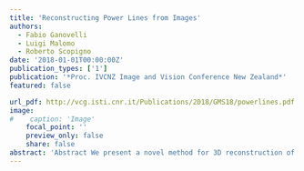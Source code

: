 ```yaml
---
title: 'Reconstructing Power Lines from Images'
authors:
  - Fabio Ganovelli
  - Luigi Malomo
  - Roberto Scopigno
date: '2018-01-01T00:00:00Z'
publication_types: ['1']
publication: '*Proc. IVCNZ Image and Vision Conference New Zealand*'
featured: false

url_pdf: http://vcg.isti.cnr.it/Publications/2018/GMS18/powerlines.pdf
image:
#    caption: 'Image'
    focal_point: ''
    preview_only: false
    share: false
abstract: 'Abstract We present a novel method for 3D reconstruction of overhead power lines from a few images. The solution to this problem has a deep impact over the strategies adopted to monitor the many thousand kilometres of powerlines innervating our countries;currently, the only effective solution is based on the use of high-end laser scanners mounted on drones. The difficulty with image-based 3D reconstruction algorithms is that images of wires of the power lines typically do not have point features to match among different images. We leverage on a few assumptions that can be made on the power lines case and define an ad-hoc strategy for solving the problem. We first use a Structure from Motion algorithm to retrieve the approximate camera poses and then formulate a minimization problem to simultaneously define a 3D wire hypothesis and refine the camera poses so that the projections of that wire are consistent on the supporting images.'
---
```

